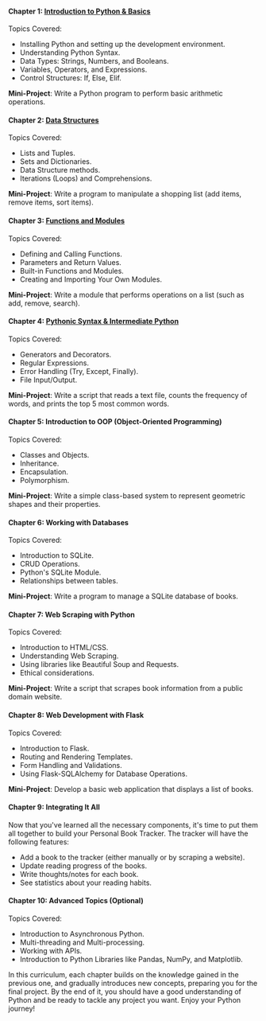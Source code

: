 #### Chapter 1: [Introduction to Python & Basics](chapter-1-introduction-and-basics.md)
Topics Covered:
- Installing Python and setting up the development environment.
- Understanding Python Syntax.
- Data Types: Strings, Numbers, and Booleans.
- Variables, Operators, and Expressions.
- Control Structures: If, Else, Elif.

**Mini-Project**: Write a Python program to perform basic arithmetic operations.

#### Chapter 2: [Data Structures](chapter-2-data-structures.md)
Topics Covered:
- Lists and Tuples.
- Sets and Dictionaries.
- Data Structure methods.
- Iterations (Loops) and Comprehensions.

**Mini-Project**: Write a program to manipulate a shopping list (add items, remove items, sort items).

#### Chapter 3: [Functions and Modules](chapter-3-functions-and-modules.md)
Topics Covered:
- Defining and Calling Functions.
- Parameters and Return Values.
- Built-in Functions and Modules.
- Creating and Importing Your Own Modules.

**Mini-Project**: Write a module that performs operations on a list (such as add, remove, search).

#### Chapter 4: [Pythonic Syntax & Intermediate Python](chapter-4-exceptions-and-file-io.md)
Topics Covered:
- Generators and Decorators.
- Regular Expressions.
- Error Handling (Try, Except, Finally).
- File Input/Output.

**Mini-Project**: Write a script that reads a text file, counts the frequency of words, and prints the top 5 most common words.

#### Chapter 5: Introduction to OOP (Object-Oriented Programming)
Topics Covered:
- Classes and Objects.
- Inheritance.
- Encapsulation.
- Polymorphism.

**Mini-Project**: Write a simple class-based system to represent geometric shapes and their properties.

#### Chapter 6: Working with Databases
Topics Covered:
- Introduction to SQLite.
- CRUD Operations.
- Python's SQLite Module.
- Relationships between tables.

**Mini-Project**: Write a program to manage a SQLite database of books.

#### Chapter 7: Web Scraping with Python
Topics Covered:
- Introduction to HTML/CSS.
- Understanding Web Scraping.
- Using libraries like Beautiful Soup and Requests.
- Ethical considerations.

**Mini-Project**: Write a script that scrapes book information from a public domain website.

#### Chapter 8: Web Development with Flask
Topics Covered:
- Introduction to Flask.
- Routing and Rendering Templates.
- Form Handling and Validations.
- Using Flask-SQLAlchemy for Database Operations.

**Mini-Project**: Develop a basic web application that displays a list of books.

#### Chapter 9: Integrating It All
Now that you've learned all the necessary components, it's time to put them all together to build your Personal Book Tracker. The tracker will have the following features:
- Add a book to the tracker (either manually or by scraping a website).
- Update reading progress of the books.
- Write thoughts/notes for each book.
- See statistics about your reading habits.

#### Chapter 10: Advanced Topics (Optional)
Topics Covered:
- Introduction to Asynchronous Python.
- Multi-threading and Multi-processing.
- Working with APIs.
- Introduction to Python Libraries like Pandas, NumPy, and Matplotlib.

In this curriculum, each chapter builds on the knowledge gained in the previous one, and gradually introduces new concepts, preparing you for the final project. By the end of it, you should have a good understanding of Python and be ready to tackle any project you want. Enjoy your Python journey!
